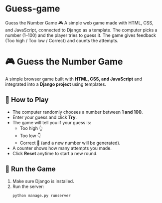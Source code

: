# Guess-game
Guess the Number Game 🎮 A simple web game made with HTML, CSS, and JavaScript, connected to Django as a template. The computer picks a number (1–100) and the player tries to guess it. The game gives feedback (Too high / Too low / Correct) and counts the attempts.
# 🎮 Guess the Number Game

A simple browser game built with **HTML, CSS, and JavaScript** and integrated into a **Django project** using templates.

## 📌 How to Play
- The computer randomly chooses a number between **1 and 100**.
- Enter your guess and click **Try**.
- The game will tell you if your guess is:
  - Too high 👆
  - Too low 👇
  - Correct 🎉 (and a new number will be generated).
- A counter shows how many attempts you made.
- Click **Reset** anytime to start a new round.

## 🚀 Run the Game
1. Make sure Django is installed.
2. Run the server:
   ```bash
   python manage.py runserver
